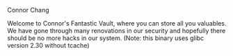Connor Chang

Welcome to Connor's Fantastic Vault, where you can store all you valuables. We have gone through many renovations in our security and hopefully there should be no more hacks in our system. (Note: this binary uses glibc version 2.30 without tcache)
